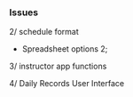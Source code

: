 ### Issues

2/ schedule format

- Spreadsheet options 2;

3/ instructor app functions

4/ Daily Records User Interface
 